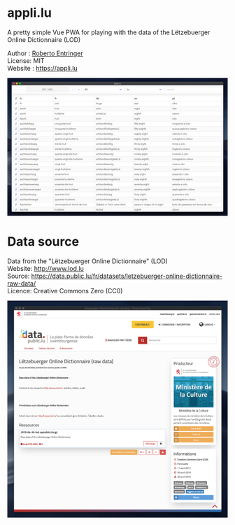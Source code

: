 # appli.lu

A pretty simple Vue PWA for playing with the data of the Lëtzebuerger Online Dictionnaire (LOD)

Author : [Roberto Entringer](https://robertoentringer.com)  
License: MIT  
Website : https://appli.lu  

[![screenshot](screenshot.png?raw=true)](https://appli.lu)

# Data source

Data from the "Lëtzebuerger Online Dictionnaire" (LOD)  
Website: http://www.lod.lu  
Source: https://data.public.lu/fr/datasets/letzebuerger-online-dictionnaire-raw-data/  
Licence: Creative Commons Zero (CC0) 

[![screenshot2.png](screenshot2.png?raw=true)](https://data.public.lu/fr/datasets/letzebuerger-online-dictionnaire-raw-data/)
